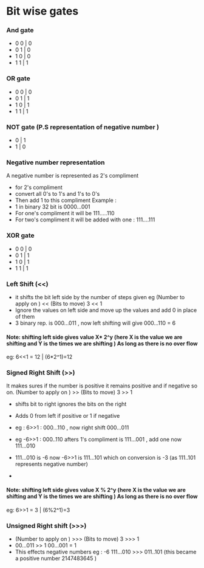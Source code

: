 # Bit wise gates

### And gate
- 0 0 | 0
- 0 1 | 0 
- 1 0 | 0
- 1 1 | 1

### OR gate
- 0 0 | 0
- 0 1 | 1
- 1 0 | 1
- 1 1 | 1

### NOT gate (P.S representation of negative number )
- 0 | 1
- 1 | 0

### Negative number representation 
A negative number is represented as 2's compliment 
- for 2's compliment 
- convert all 0's to 1's and 1's to 0's
- Then add 1 to this compliment 
Example : 
- 1 in binary 32 bit is 0000...001
- For one's compliment it will be 111.....110
- For two's compliment it will be added with one : 111....111


### XOR gate 
- 0 0 | 0
- 0 1 | 1
- 1 0 | 1
- 1 1 | 1


### Left Shift (<<)
- it shifts the bit left side by the number of steps given eg (Number to apply on ) << (Bits to move) 3 << 1
- Ignore the values on left side and move up the values and add 0 in place of them
- 3 binary rep. is 000...011 , now left shifting will give 000...110 = 6

#### Note: shifting left side gives value X* 2^y (here X is the value we are shifting and Y is the times we are shifting ) As long as there is no over flow
eg: 6<<1 = 12 | (6*2^1)=12 

### Signed Right Shift (>>)
It makes sures if the number is positive it remains positive and if negative so on. (Number to apply on ) >> (Bits to move) 3 >> 1
- shifts bit to right ignores the bits on the right
- Adds 0 from left if positive or 1 if negative

- eg : 6>>1 :  000...110 , now right shift 000...011
- eg -6>>1 : 000..110 afters 1's compliment is 111...001 , add one now 111...010
- 111...010 is -6 now -6>>1 is 111...101 which on conversion is -3 (as 111..101 represents negative number)
- 
#### Note: shifting left side gives value X % 2^y (here X is the value we are shifting and Y is the times we are shifting ) As long as there is no over flow
eg: 6>>1 = 3 | (6%2^1)=3 


### Unsigned Right shift (>>>)
- (Number to apply on ) >>> (Bits to move) 3 >>> 1
- 00...011 >> 1 00...001 = 1
- This effects negative numbers eg : -6 111...010 >>> 011..101 (this became a positive number 2147483645 ) 

